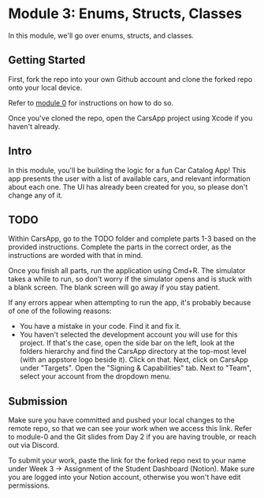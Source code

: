 # Module 3: Enums, Structs, Classes


In this module, we'll go over enums, structs, and classes.

## Getting Started

First, fork the repo into your own Github account and clone the forked
repo onto your local device.

Refer to [module 0](https://github.com/gtiosclub/bootcamp-module-0) for
instructions on how to do so.

Once you've cloned the repo, open the CarsApp project using Xcode if you
haven't already.

## Intro

In this module, you'll be building the logic for a fun Car Catalog App! This app presents the user with a list of available cars, and relevant information about each one. The UI has already been created for you, so please don't change any of it.

## TODO

Within CarsApp, go to the TODO folder and complete parts 1-3 based on the provided instructions. Complete the parts in the correct order, as the instructions are worded with that in mind.

Once you finish all parts, run the application using Cmd+R. The simulator takes a while to run, so don't worry if the simulator opens and is stuck with a blank screen. The blank screen will go away if you stay patient.

If any errors appear when attempting to run the app, it's probably because of one of the following reasons:
- You have a mistake in your code. Find it and fix it.
- You haven't selected the development account you will use for this project. If that's the case, open the side bar on the left, look at the folders hierarchy and find the CarsApp directory at the top-most level (with an appstore logo beside it). Click on that. Next, click on CarsApp under "Targets". Open the "Signing & Capabilities" tab. Next to "Team", select your account from the dropdown menu.

## Submission

Make sure you have committed and pushed your local changes to the remote repo, so that we can see your work when we access this link. Refer to module-0 and the Git slides from Day 2 if you are having trouble, or reach out via Discord.

To submit your work, paste the link for the forked repo next to your name under Week 3 &rarr; Assignment of the Student Dashboard (Notion). Make sure you are logged into your Notion account, otherwise you won't have edit permissions.

